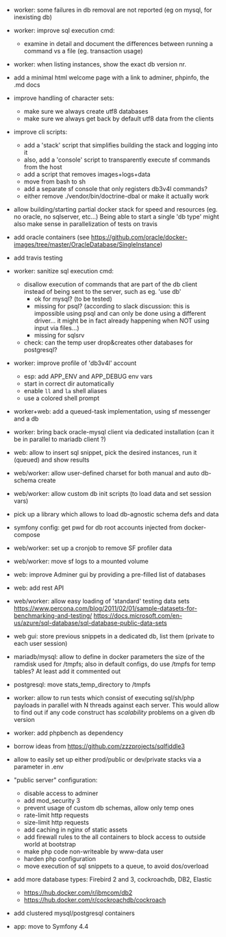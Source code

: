 - worker: some failures in db removal are not reported (eg on mysql, for inexisting db)

- worker: improve sql execution cmd:
  + examine in detail and document the differences between running a command vs a file (eg. transaction usage)

- worker: when listing instances, show the exact db version nr.

- add a minimal html welcome page with a link to adminer, phpinfo, the .md docs

- improve handling of character sets:
  + make sure we always create utf8 databases
  + make sure we always get back by default utf8 data from the clients

- improve cli scripts:
  + add a 'stack' script that simplifies building the stack and logging into it
  + also, add a 'console' script to transparently execute sf commands from the host
  + add a script that removes images+logs+data
  + move from bash to sh
  + add a separate sf console that only registers db3v4l commands?
  + either remove ./vendor/bin/doctrine-dbal or make it actually work

- allow building/starting partial docker stack for speed and resources (eg. no oracle, no sqlserver, etc...)
  Being able to start a single 'db type' might also make sense in parallelization of tests on travis

- add oracle containers (see https://github.com/oracle/docker-images/tree/master/OracleDatabase/SingleInstance)

- add travis testing

- worker: sanitize sql execution cmd:
  + disallow execution of commands that are part of the db client instead of being sent to the server, such as eg. 'use db'
    - ok for mysql? (to be tested)
    - missing for psql? (according to slack discussion: this is impossible using psql and can only be done using a different
      driver... it might be in fact already happening when NOT using input via files...)
    - missing for sqlsrv
  + check: can the temp user drop&creates other databases for postgresql?

- worker: improve profile of 'db3v4l' account
  + esp: add APP_ENV and APP_DEBUG env vars
  + start in correct dir automatically
  + enable `ll` and `la` shell aliases
  + use a colored shell prompt

- worker+web: add a queued-task implementation, using sf messenger and a db

- worker: bring back oracle-mysql client via dedicated installation (can it be in parallel to mariadb client ?)

- web: allow to insert sql snippet, pick the desired instances, run it (queued) and show results

- web/worker: allow user-defined charset for both manual and auto db-schema create

- web/worker: allow custom db init scripts (to load data and set session vars)

- pick up a library which allows to load db-agnostic schema defs and data

- symfony config: get pwd for db root accounts injected from docker-compose

- web/worker: set up a cronjob to remove SF profiler data

- web/worker: move sf logs to a mounted volume

- web: improve Adminer gui by providing a pre-filled list of databases

- web: add rest API

- web/worker: allow easy loading of 'standard' testing data sets
  https://www.percona.com/blog/2011/02/01/sample-datasets-for-benchmarking-and-testing/
  https://docs.microsoft.com/en-us/azure/sql-database/sql-database-public-data-sets

- web gui: store previous snippets in a dedicated db, list them (private to each user session)

- mariadb/mysql: allow to define in docker parameters the size of the ramdisk used for /tmpfs;
  also in default configs, do use /tmpfs for temp tables? At least add it commented out

- postgresql: move stats_temp_directory to /tmpfs

- worker: allow to run tests which consist of executing sql/sh/php payloads in parallel with N threads against each server.
  This would allow to find out if any code construct has _scalability_ problems on a given db version

- worker: add phpbench as dependency

- borrow ideas from https://github.com/zzzprojects/sqlfiddle3

- allow to easily set up either prod/public or dev/private stacks via a parameter in .env

- "public server" configuration:
  - disable access to adminer
  - add mod_security 3
  - prevent usage of custom db schemas, allow only temp ones
  - rate-limit http requests
  - size-limit http requests
  - add caching in nginx of static assets
  - add firewall rules to the all containers to block access to outside world at bootstrap
  - make php code non-writeable by www-data user
  - harden php configuration
  - move execution of sql snippets to a queue, to avoid dos/overload

- add more database types: Firebird 2 and 3, cockroachdb, DB2, Elastic
  - https://hub.docker.com/r/ibmcom/db2
  - https://hub.docker.com/r/cockroachdb/cockroach

- add clustered mysql/postgresql containers

- app: move to Symfony 4.4
